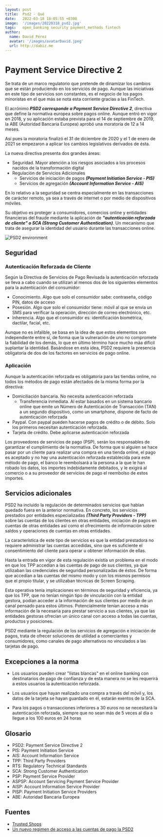 ```yaml
---
layout: post
title:  Psd2 - Qué
date:   2022-03-18 18:05:55 +0300
image:  '/images/20220318_psd2.jpg'
tags:   open_banking security payment_methods fintech
author:
  name: David Pérez
  avatar: '/images/avatarDavid.jpeg'
  url: http://dabiz.me
---
```

# Payment Service Directive 2

Se trata de un marco regulatorio que pretende de dinamizar los cambios que se están produciendo en los servicios de pago. Aunque las iniciativas en este tipo de servicios son constantes, es el negocio de los pagos minoristas en el que más se nota esta corriente gracias a las FinTech.

El acrónimo ***PSD2 corresponde a Payment Service Directive 2***, directiva que define la normativa europea sobre pagos online. Aunque entró en vigor en 2018, y su aplicación estaba prevista para el 14 de septiembre de 2019, la ABE (Autoridad Bancaria Europea) aprobó una moratoria de 12 a 14 meses.

Así pues la moratoria finalizó el 31 de diciembre de 2020 y el 1 de enero de 2021 se empezaron a aplicar los cambios legislativos derivados de ésta.

La nueva directiva presenta dos grandes áreas:

* Seguridad. Mayor atención a los riesgos asociados a los procesos nacidos de la transformación digital
* Regulación de Servicios Adicionales
    * Servicios de iniciación de pagos ***(Payment Initiation Service - PIS)***
    * Servicios de agregación ***(Account Information Service - AIS)***

En lo relativo a la seguridad se centra especialmente en las transacciones de carácter remoto, ya sea a través de internet o por medio de dispositivos móviles.

Su objetivo es proteger a consumidores, comercios online y entidades financieras del fraude mediante la aplicación de ***"autenticación reforzada de cliente" o SCA (Strong Customer Authentication)***. Un mecanismo que trata de asegurar la identidad del usuario durante las transacciones online.

![PSD2 environment]({{site.baseurl}}/images/psd2-schema.png)

[comment]: <> (*PSD2 environment*)

## Seguridad

### Autenticación Reforzada de Cliente

Según la Directiva de Servicios de Pago Revisada la autenticación reforzada se lleva a cabo cuando se utilizan al menos dos de los siguientes elementos para la autenticación del consumidor:

* Conocimiento. Algo que solo el consumidor sabe: contraseña, código PIN, datos de acceso
* Posesión. Algo que solo el consumidor tiene: móvil al que se envía un SMS para verificar la operación, dirección de correo electrónico, etc.
* Inherencia. Algo que el consumidor es: identificación biométrica, dactilar, facial, etc.

Aunque no es infalible, se basa en la idea de que estos elementos son independiente entre sí, de forma que la vulneración de uno no compromete la fiabilidad de los demás, lo que en último término hace mucho máa difícil suplantar la identidad. Basándose en esta idea, PSD2 requiere la presencia obligatoria de dos de los factores en servicios de pago online.

### Aplicación

Aunque la autenticación reforzada es obligatoria para las tiendas online, no todos los métodos de pago están afectados de la misma forma por la directiva:

* Domiciliación bancaria. No necesita autenticación reforzada
    * Transferencia inmediata. Al estar basados en un sistema bancario online que emite un Número de Autenticación de Transacción (TAN) a un segundo dispositivo, como un smartphone, dispone de facto de autenticación reforzada
* Paypal. Con paypal pueden hacerse pagos de crédito o de débito. Solo los primeros necesitan autenticación reforzada.
* Tarjeta de crédito. Debe aplicarse autenticación reforzada

Los proveedores de servicios de pago (PSP), serán los responsables de garantizar el cumplimiento de la normativa. De forma que si alguien se hace pasar por un cliente para realizar una compra en una tienda online, el pago es aceptado y no hay una autenticación reforzada establecida para este método de pago, el banco le reembolsará a la persona a la que le han robado los datos, los importes indebidamente debitados, y le exigirá al comercio o a su proveedor de servicios de pago el reembolso de estos importes.

## Servicios adicionales

PSD2 ha incluido la regulación de determinados servicios que habían quedado fuera en la anterior normativa. En concreto, los servicios prestados por entidades especializadas ***(Third Party Providers - TPP)*** sobre las cuentas de los clientes en otras entidades, iniciación de pagos en cuentas de otras entidades así como el ofrecimiento de información sobre saldos y operaciones de cuentas en otras entidades.

La característica de este tipo de servicios es que la entidad prestadora no requiere administrar las cuentas accedidas, sino que es suficiente el consentimiento del cliente para operar u obtener información de ellas.

Hasta la entrada en vigor de esta regulación existía un problema en el modo en que los TPP accedían a las cuentas de pago de sus clientes, ya que utilizaban las credenciales de seguridad personalizadas de éstos. De forma que accedían a las cuentas del mismo modo y con los mismos permisos que el propio titular, y se utilizaban técnicas de Screen Scraping.

Esta operativa tenía implicaciones en términos de seguridad y eficiencia, ya que los TPP, que no tenían ningún tipo de vinculación con la entidad gestora, podían acceder a la información de sus clientes por medio de un canal pensado para estos últimos. Potencialmente tenían acceso a más información de la necesaria para prestar servicio a sus clientes, ya que las entidades gestoras ofrecían un único canal con acceso a todas las cuentas, productos y posiciones.

PSD2 mediante la regulación de los servicios de agregación e iniciación de pagos, trata de ofrecer soluciones de utilidad a comerciantes y consumidores, como canales de pago alternativos no vinculados a las tarjetas de pago.

## Excepciones a la norma

* Los usuarios pueden crear "listas blancas" en el online banking con destinatarios de pago de confianza y de esta manera no se les requerirá a estos usuarios la autenticación reforzada.

* Los usuarios que hayan realizado una compra a través del móvil y, los datos de la tarjeta se hayan guardado en él, estarán exentos de la SCA.

* Para los pagos o transacciones inferiores a 30 euros no se necesitará la autenticación reforzada, siempre que no sean más de 5 veces al día o llegue a los 100 euros en 24 horas

## Glosario

* PSD2: Payment Service Directive 2
* PIS: Payment Initiation Service
* AIS: Account Information Service
* TPP: Third Party Providers
* RTS: Regulatory Technical Standards
* SCA: Strong Customer Authentication
* PSP: Payment Service Provider
* ASPSP: Account Servicing Payment Service Provider
* AISP: Account Information Service Provider
* PISP: Payment Initiation Service Providers
* ABE: Autoridad Bancaria Europea

## Fuentes

* [Trusted Shops](https://business.trustedshops.es/blog/psd2-nueva-normativa-pagos-online/)
* [Un nuevo regimen de acceso a las cuentas de pago la PSD2](https://www.bde.es/f/webbde/GAP/Secciones/Publicaciones/InformesBoletinesRevistas/RevistaEstabilidadFinanciera/18/NOVIEMBRE/Un_nuevo_regimen_de_acceso_a_las_cuentas_de_pago_la_PSD2.pdf)
  